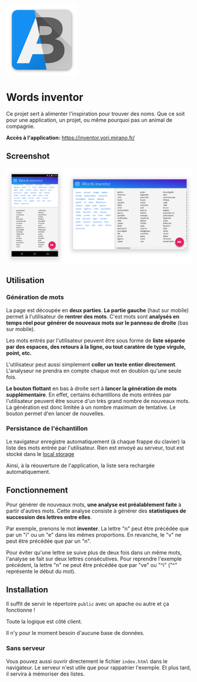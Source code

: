 ![](public/android-chrome-192x192.png)

# Words inventor
Ce projet sert à alimenter l'inspiration pour trouver des noms. Que ce soit pour une application, un projet, ou même pourquoi pas un animal de compagnie.

**Accès à l'application:** https://inventor.yori.mirano.fr/


## Screenshot
![screenshot](screenshot.png)


## Utilisation
### Génération de mots
La page est découpée en **deux parties**. **La partie gauche** (haut sur mobile) permet à l'utilisateur de **rentrer des mots**. C'est mots sont **analysés en temps réel pour générer de nouveaux mots sur le panneau de droite** (bas sur mobile).

Les mots entrés par l'utilisateur peuvent être sous forme de **liste séparée par des espaces, des retours à la ligne, ou tout caratère de type virgule, point, etc.**

L'utilisateur peut aussi simplement **coller un texte entier directement**. L'analyseur ne prendra en compte chaque mot en doublon qu'une seule fois.

**Le bouton flottant** en bas à droite sert à **lancer la génération de mots supplémentaire**. En effet, certains échantillons de mots entrées par l'utilisateur peuvent être source d'un très grand nombre de nouveaux mots. La génération est donc limitée à un nombre maximum de tentative. Le bouton permet d'en lancer de nouvelles.

### Persistance de l'échantillon
Le navigateur enregistre automatiquement (à chaque frappe du clavier) la liste des mots entrée par l'utilisateur. Rien est envoyé au serveur, tout est stocké dans le [local storage](https://developer.mozilla.org/fr/docs/Web/API/Window/localStorage)

Ainsi, à la réouverture de l'application, la liste sera rechargée automatiquement.



## Fonctionnement
Pour générer de nouveaux mots, **une analyse est préalablement faite** à partir d'autres mots. Cette analyse consiste à générer des **statistiques de succession des lettres entre elles**.

Par exemple, prenons le mot **inventer**. La lettre "n" peut être précédée que par un "i" ou un "e" dans les mêmes proportions. En revanche, le "v" ne peut être précédée que par un "n".

Pour éviter qu'une lettre se suive plus de deux fois dans un même mots, l'analyse se fait sur deux lettres consécutives. Pour reprendre l'exemple précédent, la lettre "n" ne peut être précédée que par "ve" ou "^i" ("^" représente le début du mot).


## Installation
Il suffit de servir le répertoire  `public` avec un apache ou autre et ça fonctionne !

Toute la logique est côté client.

Il n'y pour le moment besoin d'aucune base de données.

### Sans serveur
Vous pouvez aussi ouvrir directement le fichier `index.html` dans le navigateur. Le serveur n'est utile que pour rappatrier l'exemple. Et plus tard, il servira à mémoriser des listes.
